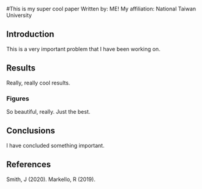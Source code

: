 #This is my super cool paper
Written by: ME!
My affiliation: National Taiwan University

## Introduction

This is a very important problem that I have been working on.

## Results

Really, really cool results.

### Figures

So beautiful, really. Just the best.

## Conclusions

I have concluded something important.

## References

Smith, J (2020).
Markello, R (2019).
